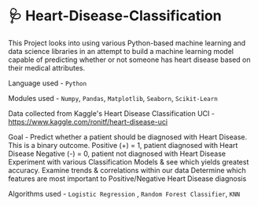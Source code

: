 # 🩺 Heart-Disease-Classification

This Project looks into using various Python-based machine learning and data science libraries in an attempt to build a machine learning model capable of predicting whether or not someone has heart disease based on their medical attributes.

Language used - `Python`

Modules used - `Numpy`, `Pandas`, `Matplotlib`, `Seaborn`, `Scikit-Learn`

Data collected from Kaggle's Heart Disease Classification UCI - https://www.kaggle.com/ronitf/heart-disease-uci 

Goal - Predict whether a patient should be diagnosed with Heart Disease. This is a binary outcome. Positive (+) = 1, patient diagnosed with Heart Disease Negative (-) = 0, patient not diagnosed with Heart Disease Experiment with various Classification Models & see which yields greatest accuracy. Examine trends & correlations within our data Determine which features are most important to Positive/Negative Heart Disease diagnosis

Algorithms used - `Logistic Regression` , `Random Forest Classifier`, `KNN`
